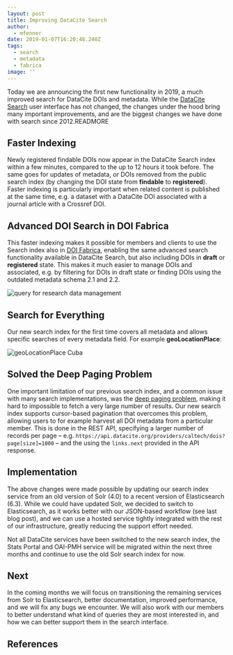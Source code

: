 ```yaml
---
layout: post
title: Improving DataCite Search
author:
  - mfenner
date: 2019-01-07T16:20:48.240Z
tags:
  - search
  - metadata
  - fabrica
image: ''
---
```

Today we are announcing the first new functionality in 2019, a much improved search for DataCite DOIs and metadata. While the [DataCite Search](https://search.datacite.org) user interface has not changed, the changes under the hood bring many important improvements, and are the biggest changes we have done with search since 2012.READMORE

## Faster Indexing

Newly registered findable DOIs now appear in the DataCite Search index within a few minutes, compared to the up to 12 hours it took before. The same goes for updates of metadata, or DOIs removed from the public search index (by changing the DOI state from **findable** to **registered**). Faster indexing is particularly important when related content is published at the same time, e.g. a dataset with a DataCite DOI associated with a journal article with a Crossref DOI.

## Advanced DOI Search in DOI Fabrica

This faster indexing makes it possible for members and clients to use the Search index also in [DOI Fabrica](https://doi.datacite.org), enabling the same advanced search functionality available in DataCite Search, but also including DOIs in **draft** or **registered** state. This makes it much easier to manage DOIs and associated, e.g. by filtering for DOIs in draft state or finding DOIs using the outdated metadata schema 2.1 and 2.2.

![query for research data management](/images/uploads/bildschirmfoto-2019-01-05-um-17.30.20.png)

## Search for Everything

Our new search index for the first time covers all metadata and allows specific searches of every metadata field. For example **geoLocationPlace**:

![geoLocationPlace Cuba](/images/uploads/bildschirmfoto-2019-01-05-um-17.40.47.png)

## Solved the Deep Paging Problem

One important limitation of our previous search index, and a common issue with many search implementations, was the [deep paging problem](https://solr.pl/en/2011/07/18/deep-paging-problem/), making it hard to impossible to fetch a very large number of results. Our new search index supports cursor-based pagination that overcomes this problem, allowing users to for example harvest all DOI metadata from a particular member. This is done in the REST API, specifying a larger number of records per page – e.g. `https://api.datacite.org/providers/caltech/dois?page[size]=1000` – and the using the `links.next` provided in the API response.

## Implementation

The above changes were made possible by updating our search index service from an old version of Solr (4.0) to a recent version of Elasticsearch (6.3). While we could have updated Solr, we decided to switch to Elasticsearch, as it works better with our JSON-based workflow (see last blog post), and we can use a hosted service tightly integrated with the rest of our infrastructure, greatly reducing the support effort needed.

Not all DataCite services have been switched to the new search index, the Stats Portal and OAI-PMH service will be migrated within the next three months and continue to use the old Solr search index for now.

## Next

In the coming months we will focus on transitioning the remaining services from Solr to Elasticsearch, better documentation, improved performance, and we will fix any bugs we encounter. We will also work with our members to better understand what kind of queries they are most interested in, and how we can better support them in the search interface.

## References
